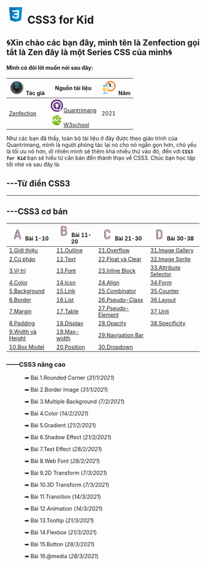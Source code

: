 # ![icons8-css3.png](https://raw.githubusercontent.com/Zenfection/Image/master/2021/01/21-21-56-39-icons8-css3.png) CSS3 for Kid

## 🌀Xin chào các bạn đây, mình tên là Zenfection gọi tắt là Zen đây là một Series CSS của mình🌀

#### Mình có đôi lời muốn nói sau đây:

| <img src="https://raw.githubusercontent.com/Zenfection/Image/master/2021/03/20-14-36-27-logo%20cat.png" title="" alt="logo cat.png" width="40"> Tác giả | Nguồn tài liệu                                                                                                                                                                                                                                                                                                                                                                             | <img src="https://raw.githubusercontent.com/Zenfection/Image/master/2021/03/20-13-59-20-icons8-new_year's_eve.png" title="" alt="icons8-new_year's_eve.png" width="40"> Năm |
| ------------------------------------------------------------------------------------------------------------------------------------------------------- | ------------------------------------------------------------------------------------------------------------------------------------------------------------------------------------------------------------------------------------------------------------------------------------------------------------------------------------------------------------------------------------------ | --------------------------------------------------------------------------------------------------------------------------------------------------------------------------- |
| [Zenfection](https://facebook.com/Zenfection)                                                                                                           | <img src="https://raw.githubusercontent.com/Zenfection/Image/master/2021/07/13-10-12-23-unnamed.png" title="" alt="unnamed.png" width="35">[Quantrimang](http://www.cit.ctu.edu.vn/)<br><img src="https://raw.githubusercontent.com/Zenfection/Image/master/2021/07/13-10-13-19-w3school.png" title="" alt="w3school.png" width="35">[W3school](https://www.w3schools.com/css/default.asp) | 2021                                                                                                                                                                        |

Như các bạn đã thấy, toàn bộ tài liệu ở đây được theo giáo trình của Quantrimang, mình là người phóng tác lại nó cho nó ngắn gọn hơn, chủ yếu là tối ưu nó hơn, dĩ nhiên mình sẽ thêm khá nhiều thứ vào đó, đến với **`CSS3 for Kid`** bạn sẽ hiểu từ căn bản đến thành thạo về CSS3. Chúc bạn học tập tốt nhé và sau đây là: 

## ---Từ điển CSS3

---

## ---CSS3 cơ bản

| ![icons8-a.png](https://raw.githubusercontent.com/Zenfection/Image/master/2021/07/13-10-18-55-icons8-a.png) Bài 1-10 | ![icons8-b.png](https://raw.githubusercontent.com/Zenfection/Image/master/2021/07/13-10-18-56-icons8-b.png) Bài 11-20 | ![icons8-c.png](https://raw.githubusercontent.com/Zenfection/Image/master/2021/07/13-10-18-58-icons8-c.png) Bài 21-30 | ![icons8-d.png](https://raw.githubusercontent.com/Zenfection/Image/master/2021/07/13-10-18-59-icons8-d.png) Bài 30-38 |
| -------------------------------------------------------------------------------------------------------------------- | --------------------------------------------------------------------------------------------------------------------- | --------------------------------------------------------------------------------------------------------------------- | --------------------------------------------------------------------------------------------------------------------- |
| [1.Giới thiệu](https://github.com/Zenfection/CSS/blob/master/BasicCSS/1.Gioithieu.md)                                | [11.Outline](https://github.com/Zenfection/CSS/blob/master/BasicCSS/11.Outline.md)                                    | [21.Overflow](https://github.com/Zenfection/CSS/blob/master/BasicCSS/21.Overflow.md)                                  | [31.Image Gallery](https://github.com/Zenfection/CSS/blob/master/BasicCSS/31.Image%20Gallery.md)                      |
| [2.Cú pháp](https://github.com/Zenfection/CSS/blob/master/BasicCSS/2.Cuphap.md)                                      | [12.Text](https://github.com/Zenfection/CSS/blob/master/BasicCSS/12.Text.md)                                          | [22.Float và Clear](https://github.com/Zenfection/CSS/blob/master/BasicCSS/22.Float%26Clear.md)                       | [32.Image Sprite](https://github.com/Zenfection/CSS/blob/master/BasicCSS/32.Image%20Sprite.md)                        |
| [3.Vị trí](https://github.com/Zenfection/CSS/blob/master/BasicCSS/3.Vitri.md)                                        | [13.Font](https://github.com/Zenfection/CSS/blob/master/BasicCSS/13.Font.md)                                          | [23.Inline Block](https://github.com/Zenfection/CSS/blob/master/BasicCSS/23.Inline%20Block.md)                        | [33.Attribute Selector](https://github.com/Zenfection/CSS/blob/master/BasicCSS/33.Attribute%20Selector.md)            |
| [4.Color](https://github.com/Zenfection/CSS/blob/master/BasicCSS/4.Color.md)                                         | [14.Icon](https://github.com/Zenfection/CSS/blob/master/BasicCSS/14.Icon.md)                                          | [24.Align](https://github.com/Zenfection/CSS/blob/master/BasicCSS/24.Align.md)                                        | [34.Form](https://github.com/Zenfection/CSS/blob/master/BasicCSS/34.Form.md)                                          |
| [5.Background](https://github.com/Zenfection/CSS/blob/master/BasicCSS/5.Background.md)                               | [15.Link](https://github.com/Zenfection/CSS/blob/master/BasicCSS/15.Link.md)                                          | [25.Combinator](https://github.com/Zenfection/CSS/blob/master/BasicCSS/25.Combinator.md)                              | [35.Counter](https://github.com/Zenfection/CSS/blob/master/BasicCSS/35.Counter.md)                                    |
| [6.Border](https://github.com/Zenfection/CSS/blob/master/BasicCSS/6.Border.md)                                       | [16.List](https://github.com/Zenfection/CSS/blob/master/BasicCSS/16.List.md)                                          | [26.Pseudo-Class](https://github.com/Zenfection/CSS/blob/master/BasicCSS/26.Pseudo-Class.md)                          | [36.Layout](https://github.com/Zenfection/CSS/blob/master/BasicCSS/36.Layout.md)                                      |
| [7.Margin](https://github.com/Zenfection/CSS/blob/master/BasicCSS/7.Margin.md)                                       | [17.Table](https://github.com/Zenfection/CSS/blob/master/BasicCSS/17.Table.md)                                        | [27.Pseudo-Element](https://github.com/Zenfection/CSS/blob/master/BasicCSS/27.Pseudo-Element.md)                      | [37.Unit](https://github.com/Zenfection/CSS/blob/master/BasicCSS/37.Unit.md)                                          |
| [8.Padding](https://github.com/Zenfection/CSS/blob/master/BasicCSS/8.Padding.md)                                     | [18.Display](https://github.com/Zenfection/CSS/blob/master/BasicCSS/18.Display.md)                                    | [28.Opacity](https://github.com/Zenfection/CSS/blob/master/BasicCSS/28.Opacity.md)                                    | [38.Specificity](https://github.com/Zenfection/CSS/blob/master/BasicCSS/38.Specificity.md)                            |
| [9.Width và Height](https://github.com/Zenfection/CSS/blob/master/BasicCSS/9.Width%26Height.md)                      | [19.Max-width](https://github.com/Zenfection/CSS/blob/master/BasicCSS/19.Max_width.md)                                | [29.Navigation Bar](https://github.com/Zenfection/CSS/blob/master/BasicCSS/29.Navigation%20Bar.md)                    |                                                                                                                       |
| [10.Box Model](https://github.com/Zenfection/CSS/blob/master/BasicCSS/10.Box%20Model.md)                             | [20.Position](https://github.com/Zenfection/CSS/blob/master/BasicCSS/20.Position.md)                                  | [30.Dropdown](https://github.com/Zenfection/CSS/blob/master/BasicCSS/30.Dropdown.md)                                  |                                                                                                                       |

### ——CSS3 nâng cao

            ➡ Bài 1.Rounded Corner (*31/1/2021*)

            ➡ Bài 2.Border Image (*31/1/2021*)

            ➡ Bài 3.Multiple Background (*7/2/2021*)

            ➡ Bài 4.Color (*14/2/2021*)

            ➡ Bài 5.Gradient (*21/2/2021*)

            ➡ Bài 6.Shadow Effect (*21/2/2021*)

            ➡ Bài 7.Text Effect (*28/2/2021*)

            ➡ Bài 8.Web Font (*28/2/2021*)

            ➡ Bài 9.2D Transform (*7/3/2021*)

            ➡ Bài 10.3D Transform (*7/3/2021*)

            ➡ Bài 11.Transition (*14/3/2021*)

            ➡ Bài 12.Animation (*14/3/2021*)

            ➡ Bài 13.Tooltip (*21/3/2021*)

            ➡ Bài 14.Flexbox (*21/3/2021*)

            ➡ Bài 15.Button (*28/3/2021*)

            ➡ Bài 16.@media (*28/3/2021*)